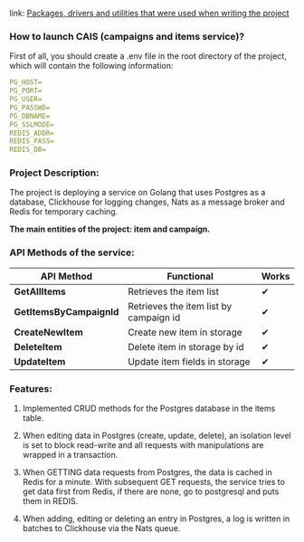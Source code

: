 link: [Packages, drivers and utilities that were used when writing the project](./packages.md)

### How to launch CAIS (campaigns and items service)?
First of all, you should create a .env file in the root directory of the project,
which will contain the following information:
```yaml
PG_HOST=
PG_PORT=
PG_USER=
PG_PASSWD=
PG_DBNAME=
PG_SSLMODE=
REDIS_ADDR=
REDIS_PASS= 
REDIS_DB=
```

### Project Description:
The project is deploying a service on Golang that uses Postgres as a database, 
Clickhouse for logging changes, Nats as a message broker and Redis for temporary caching.

**The main entities of the project: item and campaign.**

### API Methods of the service:
| API Method               | Functional                             | Works |
|--------------------------|----------------------------------------|-------|
| **GetAllItems**          | Retrieves the item list                | ✔     |
| **GetItemsByCampaignId** | Retrieves the item list by campaign id | ✔     |
| **CreateNewItem**        | Create new item in storage             | ✔     |
| **DeleteItem**           | Delete item in storage by id           | ✔     |
| **UpdateItem**           | Update item fields in storage          | ✔     |


### Features:
1. Implemented CRUD methods for the Postgres database
in the items table.

2. When editing data in Postgres (create, update, delete), 
an isolation level is set to block read-write and all requests with manipulations are wrapped in a transaction.

3. When GETTING data requests from Postgres, the data is cached in Redis for a minute. With subsequent GET requests, the service tries to get data first from Redis, if there are none, go to postgresql and puts them in REDIS.

4. When adding, editing or deleting an entry in Postgres, a log is written in batches to Clickhouse via the Nats queue.